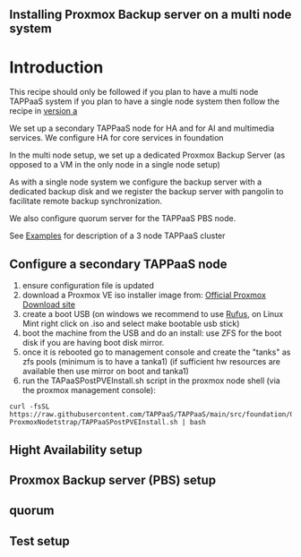 ## Installing Proxmox Backup server on a multi node system  

# Introduction

This recipe should only be followed if you plan to have a multi node TAPPaaS system
if you plan to have a single node system then follow the recipe in [version a](../70a-SingleNodeBackup/README.md) 

We set up a secondary TAPPaaS node for HA and for AI and multimedia services. We configure HA for core services in foundation

In the multi node setup, we set up a dedicated Proxmox Backup Server (as opposed to a VM in the only node in a single node setup)

As with a single node system we configure the backup server with a dedicated backup disk and we register the backup server with pangolin to facilitate remote backup synchronization.

We also configure quorum server for the TAPPaaS PBS node.

See [Examples](../../../docs/Examples/README.md) for description of a 3 node TAPPaaS cluster

## Configure a secondary TAPPaaS node

1. ensure configuration file is updated
2. download a Proxmox VE iso installer image from: [Official Proxmox Download site](https://www.proxmox.com/en/downloads)
3. create a boot USB (on windows we recommend to use [Rufus](https://rufus.ie/en/), on Linux Mint right click on .iso and select make bootable usb stick)
4. boot the machine from the USB and do an install: use ZFS for the boot disk if you are having boot disk mirror.
5. once it is rebooted go to management console and create the "tanks" as zfs pools (minimum is to have a tanka1)
(if sufficient hw resources are available then use mirror on boot and tanka1)
6. run the TAPaaSPostPVEInstall.sh script in the proxmox node shell (via the proxmox management console):
```
curl -fsSL https://raw.githubusercontent.com/TAPPaaS/TAPPaaS/main/src/foundation/00-ProxmoxNodetstrap/TAPPaaSPostPVEInstall.sh | bash
```


## Hight Availability setup

## Proxmox Backup server (PBS) setup

## quorum

## Test setup

